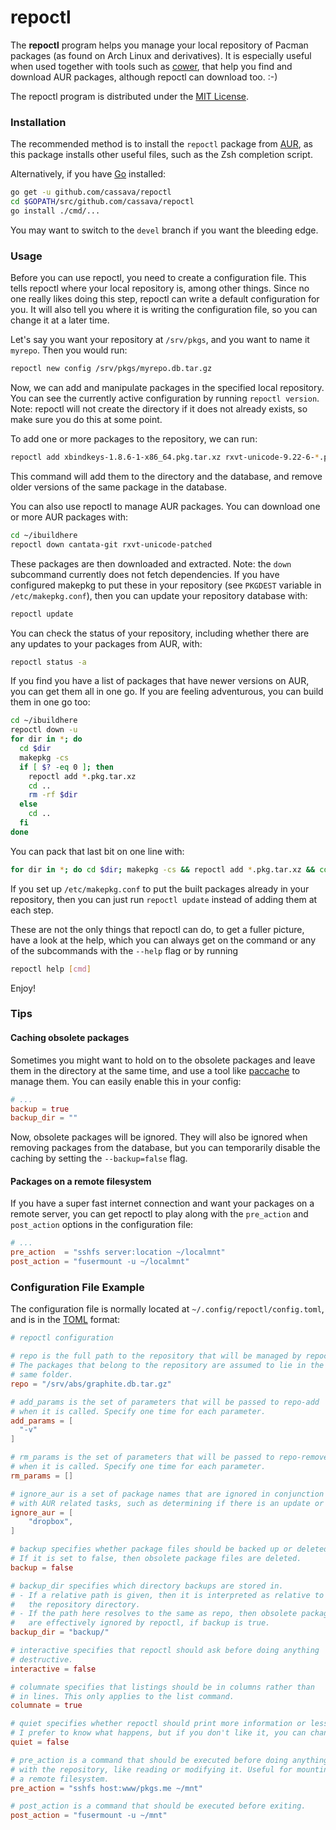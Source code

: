 repoctl
========

The **repoctl** program helps you manage your local repository of Pacman
packages (as found on Arch Linux and derivatives). It is especially useful when
used together with tools such as [cower](https://github.com/falconindy/cower),
that help you find and download AUR packages, although repoctl can download too. :-)

The repoctl program is distributed under the [MIT License](LICENSE).

### Installation
The recommended method is to install the `repoctl` package from [AUR](https://aur.archlinux.org/packages/repoctl),
as this package installs other useful files, such as the Zsh completion script.

Alternatively, if you have [Go](https://golang.org) installed:
```sh
go get -u github.com/cassava/repoctl
cd $GOPATH/src/github.com/cassava/repoctl
go install ./cmd/...
```

You may want to switch to the `devel` branch if you want the bleeding edge.

### Usage
Before you can use repoctl, you need to create a configuration file.
This tells repoctl where your local repository is, among other things.
Since no one really likes doing this step, repoctl can write a default
configuration for you. It will also tell you where it is writing the
configuration file, so you can change it at a later time.

Let's say you want your repository at `/srv/pkgs`,
and you want to name it `myrepo`. Then you would run:
```sh
repoctl new config /srv/pkgs/myrepo.db.tar.gz
```

Now, we can add and manipulate packages in the specified local repository.
You can see the currently active configuration by running `repoctl version`.
Note: repoctl will not create the directory if it does not already exists, so
make sure you do this at some point.

To add one or more packages to the repository, we can run:
```sh
repoctl add xbindkeys-1.8.6-1-x86_64.pkg.tar.xz rxvt-unicode-9.22-6-*.pkg.tar.xz
```

This command will add them to the directory and the database, and remove older
versions of the same package in the database.

You can also use repoctl to manage AUR packages. You can download one or more
AUR packages with:
```sh
cd ~/ibuildhere
repoctl down cantata-git rxvt-unicode-patched
```

These packages are then downloaded and extracted. Note: the `down` subcommand
currently does not fetch dependencies. If you have configured makepkg to put
these in your repository (see `PKGDEST` variable in `/etc/makepkg.conf`), then
you can update your repository database with:
```sh
repoctl update
```

You can check the status of your repository, including whether there are any
updates to your packages from AUR, with:
```sh
repoctl status -a
```

If you find you have a list of packages that have newer versions on AUR, you
can get them all in one go. If you are feeling adventurous, you can build
them in one go too:
```sh
cd ~/ibuildhere
repoctl down -u
for dir in *; do
  cd $dir
  makepkg -cs
  if [ $? -eq 0 ]; then
    repoctl add *.pkg.tar.xz
    cd ..
    rm -rf $dir
  else
    cd ..
  fi
done
```

You can pack that last bit on one line with:
```sh
for dir in *; do cd $dir; makepkg -cs && repoctl add *.pkg.tar.xz && cd ..  && rm -rf $dir || cd ..; done
```

If you set up `/etc/makepkg.conf` to put the built packages already in your
repository, then you can just run `repoctl update` instead of adding them
at each step.

These are not the only things that repoctl can do, to get a fuller picture, have
a look at the help, which you can always get on the command or any of the
subcommands with the `--help` flag or by running
```sh
repoctl help [cmd]
```

Enjoy!

### Tips

#### Caching obsolete packages
Sometimes you might want to hold on to the obsolete packages and leave them
in the directory at the same time, and use a tool like [paccache](https://wiki.archlinux.org/index.php/pacman)
to manage them. You can easily enable this in your config:
```toml
# ...
backup = true
backup_dir = ""
```
Now, obsolete packages will be ignored. They will also be ignored when removing
packages from the database, but you can temporarily disable the caching by
setting the `--backup=false` flag.

#### Packages on a remote filesystem
If you have a super fast internet connection and want your packages on a remote
server, you can get repoctl to play along with the `pre_action` and
`post_action` options in the configuration file:
```toml
# ...
pre_action  = "sshfs server:location ~/localmnt"
post_action = "fusermount -u ~/localmnt"
```

### Configuration File Example
The configuration file is normally located at `~/.config/repoctl/config.toml`,
and is in the [TOML](https://github.com/toml-lang/toml) format:

```toml
# repoctl configuration

# repo is the full path to the repository that will be managed by repoctl.
# The packages that belong to the repository are assumed to lie in the
# same folder.
repo = "/srv/abs/graphite.db.tar.gz"

# add_params is the set of parameters that will be passed to repo-add
# when it is called. Specify one time for each parameter.
add_params = [
  "-v"
]

# rm_params is the set of parameters that will be passed to repo-remove
# when it is called. Specify one time for each parameter.
rm_params = []

# ignore_aur is a set of package names that are ignored in conjunction
# with AUR related tasks, such as determining if there is an update or not.
ignore_aur = [
    "dropbox",
]

# backup specifies whether package files should be backed up or deleted.
# If it is set to false, then obsolete package files are deleted.
backup = false

# backup_dir specifies which directory backups are stored in.
# - If a relative path is given, then it is interpreted as relative to
#   the repository directory.
# - If the path here resolves to the same as repo, then obsolete packages
#   are effectively ignored by repoctl, if backup is true.
backup_dir = "backup/"

# interactive specifies that repoctl should ask before doing anything
# destructive.
interactive = false

# columnate specifies that listings should be in columns rather than
# in lines. This only applies to the list command.
columnate = true

# quiet specifies whether repoctl should print more information or less.
# I prefer to know what happens, but if you don't like it, you can change it.
quiet = false

# pre_action is a command that should be executed before doing anything
# with the repository, like reading or modifying it. Useful for mounting
# a remote filesystem.
pre_action = "sshfs host:www/pkgs.me ~/mnt"

# post_action is a command that should be executed before exiting.
post_action = "fusermount -u ~/mnt"
```
